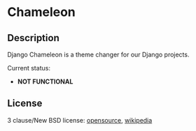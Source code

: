 Chameleon
=========

Description
-----------

Django Chameleon is a theme changer  for our Django projects. 

Current status:

* **NOT FUNCTIONAL**

License
-------

3 clause/New BSD license: [opensource](www.opensource.org/licenses/BSD-3-Clause), [wikipedia](http://en.wikipedia.org/wiki/BSD_licenses)
